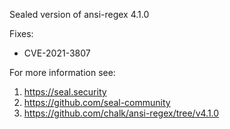 Sealed version of ansi-regex 4.1.0

Fixes:
- CVE-2021-3807

For more information see:
  1. https://seal.security
  2. https://github.com/seal-community
  3. https://github.com/chalk/ansi-regex/tree/v4.1.0
